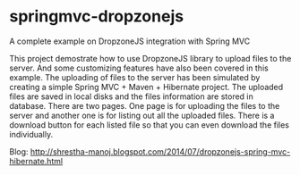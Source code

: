 springmvc-dropzonejs
====================

A complete example on DropzoneJS integration with Spring MVC

This project demostrate how to use DropzoneJS library to upload files to the server. And some customizing features have also been covered in this example. The uploading of files to the server has been simulated by creating a simple Spring MVC + Maven + Hibernate project. The uploaded files are saved in local disks and the files information are stored in database.
There are two pages. One page is for uploading the files to the server and another one is for listing out all the uploaded files. There is a download button for each listed file so that you can even download the files individually.

Blog: 
http://shrestha-manoj.blogspot.com/2014/07/dropzonejs-spring-mvc-hibernate.html
